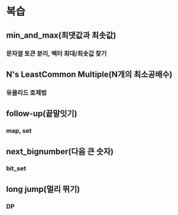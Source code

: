 # 복습
## min_and_max(최댓값과 최솟값)
### 문자열 토큰 분리, 벡터 최대/최솟값 찾기

## N's LeastCommon Multiple(N개의 최소공배수)
### 유클리드 호제법

## follow-up(끝말잇기)
### map, set

## next_bignumber(다음 큰 숫자)
### bit_set

## long jump(멀리 뛰기)
### DP

